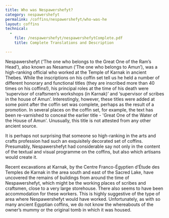 ```yaml
---
title: Who was Nespawershefyt?
category: nespawershefyt
permalink: /coffins/nespawershefyt/who-was-he
layout: coffins
technical:
  - 
    file: /nespawershefyt/nespawershefytComplete.pdf
    title: Complete Translations and Description

---
```

Nespawershefyt (‘The one who belongs to the Great One of the Ram’s Head’), also known as Nesamun (‘The one who belongs to Amun’), was a high-ranking official who worked at the Temple of Karnak in ancient Thebes. While the inscriptions on his coffin set tell us he held a number of different honorary and functional titles (they are inscribed more than 40 times on his coffins!), his principal roles at the time of his death were ‘supervisor of craftsmen’s workshops (in Karnak)’ and ‘supervisor of scribes in the house of Amun’. Interestingly, however, these titles were added at some point after the coffin set was complete, perhaps as the result of a promotion. In several places on the coffin set, for example, the text has been re-varnished to conceal the earlier title - 'Great One of the Water of the House of Amun'. Unusually, this title is not attested from any other ancient source.

It is perhaps not surprising that someone so high-ranking in the arts and crafts profession had such an exquisitely decorated set of coffins. Presumably, Nespawershefyt had considerable say not only in the content of the textual and visual programme on the coffins, but also which artisans would create it.

Recent excavations at Karnak, by the Centre Franco-Égyptien d’Étude des Temples de Karnak in the area south and east of the Sacred Lake, have uncovered the remains of buildings from around the time of Nespawershefyt, which might be the working places of scribes and craftsmen, close to a very large storehouse. There also seems to have been accommodation for these workers. This is highly suggestive of the type of area where Nespawershefyt would have worked. Unfortunately, as with so many ancient Egyptian coffins, we do not know the whereabouts of the owner’s mummy or the original tomb in which it was housed.
